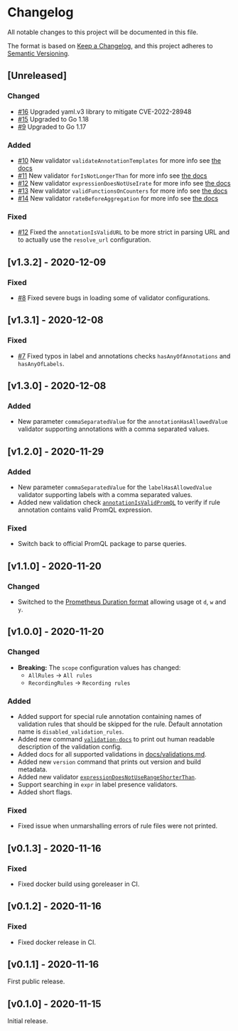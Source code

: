 # Changelog
All notable changes to this project will be documented in this file.

The format is based on [Keep a Changelog](https://keepachangelog.com/en/1.0.0/),
and this project adheres to [Semantic Versioning](https://semver.org/spec/v2.0.0.html).

## [Unreleased]

### Changed
 - [#16](https://github.com/FUSAKLA/promruval/pull/16) Upgraded yaml.v3 library to mitigate CVE-2022-28948
 - [#15](https://github.com/FUSAKLA/promruval/pull/15) Upgraded to Go 1.18
 - [#9](https://github.com/FUSAKLA/promruval/pull/9) Upgraded to Go 1.17

### Added
 - [#10](https://github.com/FUSAKLA/promruval/pull/10) New validator `validateAnnotationTemplates` for more info see [the docs](docs/validations.md#validateannotationtemplates)
 - [#11](https://github.com/FUSAKLA/promruval/pull/11) New validator `forIsNotLongerThan` for more info see [the docs](docs/validations.md#forisnotlongerthan)
 - [#12](https://github.com/FUSAKLA/promruval/pull/12) New validator `expressionDoesNotUseIrate` for more info see [the docs](docs/validations.md#expressiondoesnotuseirate)
 - [#13](https://github.com/FUSAKLA/promruval/pull/13) New validator `validFunctionsOnCounters` for more info see [the docs](docs/validations.md#validfunctionsoncounters)
 - [#14](https://github.com/FUSAKLA/promruval/pull/14) New validator `rateBeforeAggregation` for more info see [the docs](docs/validations.md#ratebeforeaggregation)

### Fixed
 - [#12](https://github.com/FUSAKLA/promruval/pull/12) Fixed the `annotationIsValidURL` to be more strict in parsing URL and to actually use the `resolve_url` configuration.

## [v1.3.2] - 2020-12-09
### Fixed
 - [#8](https://github.com/FUSAKLA/promruval/pull/8) Fixed severe bugs in loading some of validator configurations.

## [v1.3.1] - 2020-12-08
### Fixed
 - [#7](https://github.com/FUSAKLA/promruval/pull/7) Fixed typos in label and annotations checks `hasAnyOfAnnotations` and `hasAnyOfLabels`.

## [v1.3.0] - 2020-12-08
### Added
 - New parameter `commaSeparatedValue` for the `annotationHasAllowedValue` validator supporting annotations with a comma separated values.

## [v1.2.0] - 2020-11-29
### Added
 - New parameter `commaSeparatedValue` for the `labelHasAllowedValue` validator supporting labels with a comma separated values.
 - Added new validation check [`annotationIsValidPromQL`](docs/validations.md#annotationisvalidpromql)
   to verify if rule annotation contains valid PromQL expression.
### Fixed
 - Switch back to official PromQL package to parse queries.

## [v1.1.0] - 2020-11-20
### Changed
 - Switched to the [Prometheus Duration format](https://prometheus.io/docs/prometheus/latest/querying/basics/#time-durations) allowing usage ot `d`, `w` and `y`.

## [v1.0.0] - 2020-11-20
### Changed
 - **Breaking:** The `scope` configuration values has changed:
     - `AllRules` -> `All rules`
     - `RecordingRules` -> `Recording rules`
     
### Added
 - Added support for special rule annotation containing names of validation rules
   that should be skipped for the rule. Default annotation name is `disabled_validation_rules`.
 - Added new command [`validation-docs`](README.md#readable-validation-description) to print out human readable description of the validation config.
 - Added docs for all supported validations in [docs/validations.md](docs/validations.md).
 - Added new `version` command that prints out version and build metadata.
 - Added new validator [`expressionDoesNotUseRangeShorterThan`](docs/validations.md#expressiondoesnotuserangeshorterthan).
 - Support searching in `expr` in label presence validators.
 - Added short flags.
 
### Fixed
 - Fixed issue when unmarshalling errors of rule files were not printed.

## [v0.1.3] - 2020-11-16
### Fixed
 - Fixed docker build using goreleaser in CI.

## [v0.1.2] - 2020-11-16
### Fixed
 - Fixed docker release in CI.

## [v0.1.1] - 2020-11-16
First public release.

## [v0.1.0] - 2020-11-15
Initial release.
